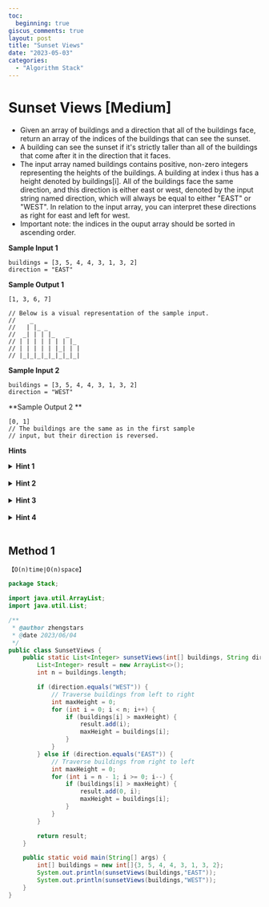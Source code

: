 ```yaml
---
toc:
  beginning: true
giscus_comments: true
layout: post
title: "Sunset Views"
date: "2023-05-03"
categories:
  - "Algorithm Stack"
---
```


# Sunset Views [Medium]

- Given an array of buildings and a direction that all of the buildings face, return an array of the indices of the buildings that can see the sunset.
- A building can see the sunset if it's strictly taller than all of the buildings that come after it in the direction that it faces.
- The input array named buildings contains positive, non-zero integers representing the heights of the buildings. A building at index i thus has a height denoted by buildings[i]. All of the buildings face the same direction, and this direction is either east or west, denoted by the input string named direction, which will always be equal to either "EAST" or "WEST". In relation to the input array, you can interpret these directions as right for east and left for west.
- Important note: the indices in the ouput array should be sorted in ascending order.

**Sample Input 1**

```
buildings = [3, 5, 4, 4, 3, 1, 3, 2]
direction = "EAST"
```

**Sample Output 1**

```
[1, 3, 6, 7]

// Below is a visual representation of the sample input.
//    _
//   | |_ _
//  _| | | |_   _
// | | | | | | | |_
// | | | | | |_| | |
// |_|_|_|_|_|_|_|_|
```

**Sample Input 2**

```
buildings = [3, 5, 4, 4, 3, 1, 3, 2]
direction = "WEST"
```

**Sample Output 2 **

```
[0, 1]
// The buildings are the same as in the first sample
// input, but their direction is reversed.
```

**Hints**
<br>

<details> <summary><b>Hint 1</b></summary>
    <br>
    <i><strong> Is there a way to solve this problem in one loop? </strong></i>
</details>



<br>

<details> <summary><b>Hint 2</b></summary>
    <br>
    <i><strong> How does your solution change based on the direction that the buildings are facing? You can use the same approach for each direction by simply changing the direction in which you traverse the array of buildings.</strong></i>
</details>



<br>



<details> <summary><b>Hint 3</b></summary>
    <br>
    <i><strong> There are multiple ways to solve this problem, but one is to maintain a running maximum of building heights. Loop in the opposite direction that the buildings are facing, and keep track of the maximum building height that you've seen. At each iteration, compare the height of the current building to the running maximum; if the current building is taller, then it can see the sunset; otherwise, it can't. Finally, at each iteration, update the running maximum.</strong></i>
</details>



<br>



<details> <summary><b>Hint 4</b></summary>
    <br>
    <i><strong> Another way to solve this problem is to use a stack. Loop in the direction that the buildings are facing, and add the index of the current building to the stack at the end of each iteration. Before adding elements to the stack, compare the current building height to buildings at the top of the stack. Pop off the top of the stack until the current building height is shorter than the height of the building at the top of the stack. This will remove all buildings that are blocked from seeing the sunset by the current building. At the end of the algorithm, the stack will only contain elements that can see the sunset.</strong></i>
</details>



<br>

## Method 1

```tex
【O(n)time∣O(n)space】
```

```java
package Stack;

import java.util.ArrayList;
import java.util.List;

/**
 * @author zhengstars
 * @date 2023/06/04
 */
public class SunsetViews {
    public static List<Integer> sunsetViews(int[] buildings, String direction) {
        List<Integer> result = new ArrayList<>();
        int n = buildings.length;

        if (direction.equals("WEST")) {
            // Traverse buildings from left to right
            int maxHeight = 0;
            for (int i = 0; i < n; i++) {
                if (buildings[i] > maxHeight) {
                    result.add(i);
                    maxHeight = buildings[i];
                }
            }
        } else if (direction.equals("EAST")) {
            // Traverse buildings from right to left
            int maxHeight = 0;
            for (int i = n - 1; i >= 0; i--) {
                if (buildings[i] > maxHeight) {
                    result.add(0, i);
                    maxHeight = buildings[i];
                }
            }
        }

        return result;
    }

    public static void main(String[] args) {
        int[] buildings = new int[]{3, 5, 4, 4, 3, 1, 3, 2};
        System.out.println(sunsetViews(buildings,"EAST"));
        System.out.println(sunsetViews(buildings,"WEST"));
    }
}

```

